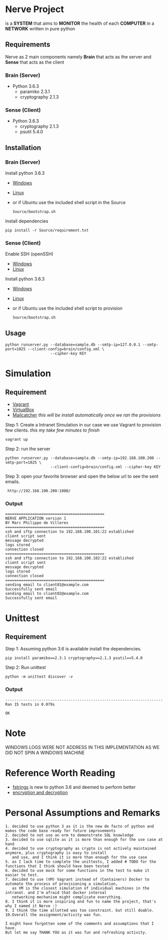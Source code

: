 # Nerve Project #
is a **SYSTEM** 
that aims to **MONITOR** 
the health of each **COMPUTER** 
in a **NETWORK**
written in pure python

## Requirements ##
Nerve as 2 main components namely **Brain** that acts as the server and **Sense** that acts as the client

### Brain (Server) ###
 - Python 3.6.3
    - paramiko      2.3.1
    - cryptography  2.1.3

### Sense (Client) ###
 - Python 3.6.3
    - cryptography  2.1.3
    - psutil        5.4.0


## Installation ##
### Brain (Server) ###
Install python 3.6.3
 - [Windows](https://www.python.org/downloads/release/python-363/)
 - [Linux](http://docs.python-guide.org/en/latest/starting/install3/linux/#)
 - or if Ubuntu use the included shell script in the Source

       Source/bootstrap.sh

Install dependencies

    pip install -r Source/requirement.txt 
 
### Sense (Client) ###
Enable SSH (openSSH)
 - [Windows](https://winscp.net/eng/docs/guide_windows_openssh_server)
 - [Linux](https://www.tecmint.com/disable-or-enable-ssh-root-login-and-limit-ssh-access-in-linux/)

Install python 3.6.3
 - [Windows](https://www.python.org/downloads/release/python-363/)
 - [Linux](http://docs.python-guide.org/en/latest/starting/install3/linux/#)
 - or if Ubuntu use the included shell script to provision

       Source/bootstrap.sh

## Usage ##
    python runserver.py --database=sample.db --smtp-ip=127.0.0.1 --smtp-port=1025 --client-config=brain/config.xml \ 
                        --cipher-key KEY
    
# Simulation #
## Requirement ##
- [Vagrant](https://www.vagrantup.com/downloads.html)
- [VirtualBox](https://www.virtualbox.org/wiki/Downloads)
- [Mailcatcher](https://mailcatcher.me/) _this will be install automatically once we ran the provisions_

Step 1: 
Create a Intranet Simulation in our case we use Vagrant to provision few clients.
_this my take few minutes to finish_
    
    vagrant up

Step 2:
run the server

    python runserver.py --database=sample.db --smtp-ip=192.168.100.200 --smtp-port=1025 \
                        --client-config=brain/config.xml --cipher-key KEY

Step 3:
open your favorite browser and open the below url to see the sent emails.

     http://192.168.100.200:1080/
     
### Output ###

    ============================================
    NERVE APPLICATION version 1
    BY Marc Philippe de Villeres
    ============================================
    ssh and sftp connection to 192.168.100.101:22 established
    client script sent
    message decrypted
    logs stored
    connection closed
    ============================================
    ssh and sftp connection to 192.168.100.102:22 established
    client script sent
    message decrypted
    logs stored
    connection closed
    ============================================
    sending email to client01@example.com
    Successfully sent email
    sending email to client02@example.com
    Successfully sent email


# Unittest #
## Requirement ##
Step 1: 
Assuming python 3.6 is available install the dependencies.

    pip install paramiko==2.3.1 cryptography==2.1.3 psutil==5.4.0 

Step 2: 
Run unittest

    python -m unittest discover -v

### Output ###

    ----------------------------------------------------------------------
    Ran 15 tests in 0.079s
    
    OK
 
# Note #
WINDOWS LOGS WERE NOT ADDRESS IN THIS IMPLEMENTATION AS WE DID NOT SPIN A WINDOWS MACHINE

# Reference Worth Reading #
 - [fstrings](https://cito.github.io/blog/f-strings/) is new to python 3.6 and deemed to perform better
 - [encryption and decryption](https://www.blog.pythonlibrary.org/2016/05/18/python-3-an-intro-to-encryption/) 

# Personal Assumptions and Remarks #
    1. decided to use python 3 as it is the new de facto of python and makes the code base ready for future improvements
    2. decided to not use an orm to demonstrate SQL knowledge
    3. decided to use sqlite as it is more than enough for the use case at hand
    4. decided to use cryptography as crypto is not actively maintained anymore, plus cryptography is easy to install 
       and use, and I think it is more than enough for the use case
    5. as I lack time to complete the unittests, I added # TODO for the functions that I think should have been tested
    6. decided to use mock for some functions in the test to make it easier to test.
    7. decided to use (VM) Vagrant instead of (Containers) Docker to automate the process of provisioning a simulation,
       as VM is the closest simulation of individual machines in the intranet. and I'm afraid that docker internal 
       networking mechanism might complicate everything.
    8. I think it is more inspiring and fun to name the project, that's why I named it Nerve :)
    9. I think the time allotted was too constraint. but still doable. 
    10.Overall the assignment/activity was fun. 
    
    I might have forgotten some of the comments and assumptions that I have.
    But let me say THANK YOU as it was fun and refreshing activity.
